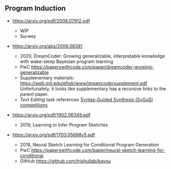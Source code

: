 Program Induction
-----------------

* https://arxiv.org/pdf/2008.07912.pdf
  - WIP
  - Surwey

* https://arxiv.org/abs/2006.08381
  - 2020, DreamCoder: Growing generalizable, interpretable knowledge with
    wake-sleep Bayesian program learning
  - PwC https://paperswithcode.com/paper/dreamcoder-growing-generalizable
  - Supplementary materials:
    https://web.mit.edu/ellisk/www/dreamcodersupplement.pdf Unfortunately, it
    looks like supplementary has a recursive links to the parent paper.
  - *Text Editing* task references [Syntax-Guided Synthesis
    (SyGuS) competitions](https://sygus.org/)

* https://arxiv.org/pdf/1902.06349.pdf
  - 2019, Learning to Infer Program Sketches

* https://arxiv.org/pdf/1703.05698v5.pdf
  - 2018, Neural Sketch Learning for Conditional Program Generation
  - PwC https://paperswithcode.com/paper/neural-sketch-learning-for-conditional
  - GitHub https://github.com/trishullab/bayou
